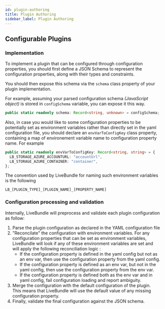 ```yaml
---
id: plugin-authoring
title: Plugin Authoring
sidebar_label: Plugin Authoring
---
```


## Configurable Plugins

### Implementation

To implement a plugin that can be configured through configuration properties, you should first define a JSON Schema to represent the configuration properties, along with their types and constraints.

You should then expose this schema via the `schema` class property of your plugin implementation.

For example, assuming your parsed configuration schema *(JavaScript object)* is stored in `configSchema` variable, you can expose it this way.

```typescript
public static readonly schema: Record<string, unknown> = configSchema;
```

Also, in case you would like to some configuration properties to be potentially set as environment variables rather than directly set in the yaml configuration file, you should declare an `envVarToConfigKey` class property, containing a map of environement variable name to configuration property name. For example

```typescript
public static readonly envVarToConfigKey: Record<string, string> = {
  LB_STORAGE_AZURE_ACCOUNTURL: "accountUrl",
  LB_STORAGE_AZURE_CONTAINER: "container",
};
```

The convention used by LiveBundle for naming such environment variables is the following

`LB_[PLUGIN_TYPE]_[PLUGIN_NAME]_[PROPERTY_NAME]`

### Configuration processing and validation

Internally, LiveBundle will preprocess and validate each plugin configuration as follow:

1. Parse the plugin configuration as declared in the YAML configuration file
2. "Reconcilate" the configuration with environment variables. For any configuration properties that can be set as environment variables, LiveBundle will look if any of these environment variables are set and will apply the following reconciliation logic :
    - If the configuration property is defined in the yaml config but not as an env var, then use the configuration property from the yaml config.
    - If the configuration property is defined as an env var, but not in the yaml config, then use the configuration property from the env var.
    - If the configuration property is defined both as the env var and in yaml config, fail configuration loading and report ambiguity.
3. Merge the configuration with the default configuration of the plugin. This means that LiveBundle will use the default value of any missing configuration property.
4. Finally, validate the final configuration against the JSON schema.
